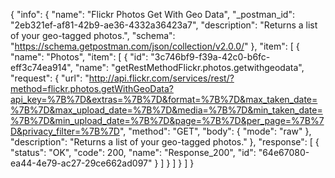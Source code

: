{
  "info": {
    "name": "Flickr Photos Get With Geo Data",
    "_postman_id": "2eb321ef-af81-42b9-ae36-4332a36423a7",
    "description": "Returns a list of your geo-tagged photos.",
    "schema": "https://schema.getpostman.com/json/collection/v2.0.0/"
  },
  "item": [
    {
      "name": "Photos",
      "item": [
        {
          "id": "3c746bf9-f39a-42c0-b6fc-eff3c74ea914",
          "name": "getRestMethodFlickr.photos.getwithgeodata",
          "request": {
            "url": "http://api.flickr.com/services/rest/?method=flickr.photos.getWithGeoData?api_key=%7B%7D&extras=%7B%7D&format=%7B%7D&max_taken_date=%7B%7D&max_upload_date=%7B%7D&media=%7B%7D&min_taken_date=%7B%7D&min_upload_date=%7B%7D&page=%7B%7D&per_page=%7B%7D&privacy_filter=%7B%7D",
            "method": "GET",
            "body": {
              "mode": "raw"
            },
            "description": "Returns a list of your geo-tagged photos."
          },
          "response": [
            {
              "status": "OK",
              "code": 200,
              "name": "Response_200",
              "id": "64e67080-ea44-4e79-ac27-29ce662ad097"
            }
          ]
        }
      ]
    }
  ]
}